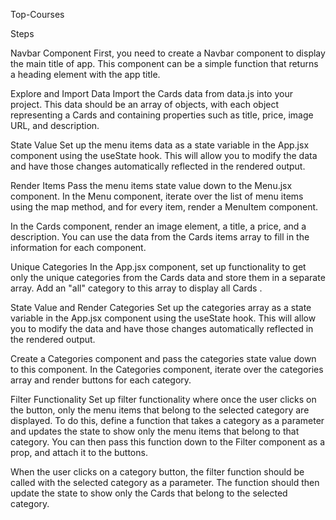 Top-Courses

Steps


Navbar Component
First, you need to create a Navbar component to display the main title of app. This component can be a simple function that returns a heading element with the app title.

Explore and Import Data
Import the Cards data from data.js into your project. This data should be an array of objects, with each object representing a Cards and containing properties such as title, price, image URL, and description.

State Value
Set up the menu items data as a state variable in the App.jsx component using the useState hook. This will allow you to modify the data and have those changes automatically reflected in the rendered output.

Render Items
Pass the menu items state value down to the Menu.jsx component. In the Menu component, iterate over the list of menu items using the map method, and for every item, render a MenuItem component.

In the Cards component, render an image element, a title, a price, and a description. You can use the data from the Cards items array to fill in the information for each component.

Unique Categories
In the App.jsx component, set up functionality to get only the unique categories from the Cards data and store them in a separate array. Add an "all" category to this array to display all Cards . 

State Value and Render Categories
Set up the categories array as a state variable in the App.jsx component using the useState hook. This will allow you to modify the data and have those changes automatically reflected in the rendered output.

Create a Categories component and pass the categories state value down to this component. In the Categories component, iterate over the categories array and render buttons for each category.

Filter Functionality
Set up filter functionality where once the user clicks on the button, only the menu items that belong to the selected category are displayed. To do this, define a function that takes a category as a parameter and updates the state to show only the menu items that belong to that category. You can then pass this function down to the Filter component as a prop, and attach it to the buttons.

When the user clicks on a category button, the filter function should be called with the selected category as a parameter. The function should then update the state to show only the Cards that belong to the selected category.


